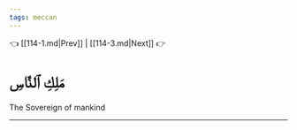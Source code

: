 ```yaml
---
tags: meccan
---
```


👈 [[114-1.md|Prev]] | [[114-3.md|Next]] 👉

# مَلِكِ ٱلنَّاسِ

The Sovereign of mankind

---

